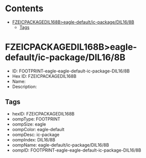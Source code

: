 



Contents
========

* [FZEICPACKAGEDIL168B>eagle-default/ic-package/DIL16/8B](#fzeicpackagedil168beagle-defaultic-packagedil168b)
	* [Tags](#tags)

# FZEICPACKAGEDIL168B>eagle-default/ic-package/DIL16/8B

- ID: FOOTPRINT-eagle-eagle-default-ic-package-DIL16/8B
- Hex ID: FZEICPACKAGEDIL168B
- Name: 
- Description: 

## Tags

- hexID: FZEICPACKAGEDIL168B
- oompType: FOOTPRINT
- oompSize: eagle
- oompColor: eagle-default
- oompDesc: ic-package
- oompIndex: DIL16/8B
- oompName: eagle-default/ic-package/DIL16/8B
- oompID: FOOTPRINT-eagle-eagle-default-ic-package-DIL16/8B
